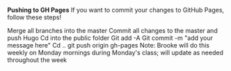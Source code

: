 **Pushing to GH Pages** 
If you want to commit your changes to GitHub Pages, follow these steps!

Merge all branches into the master
Commit all changes to the master and push
Hugo
Cd into the public folder
Git add -A
Git commit -m "add your message here"
Cd ..
git push origin gh-pages
Note: Brooke will do this weekly on Monday mornings during Monday's class; will update as needed throughout the week